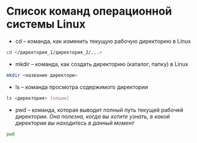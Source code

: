 # Список команд операционной системы Linux

* cd – команда, как изменить текущую рабочую директорию в Linux
```sh
cd </директория_1/директория_2/...>
```

* mkdir – команда, как создать директорию (каталог, папку) в Linux
```sh
mkdir <название директори>
```

* ls – команда просмотра содержимого директории
```sh
ls <директория> [опции]
```

* pwd – команда, которая выводит полный путь текущей рабочей директории. *Она полезна, когда вы хотите узнать, в какой директории вы находитесь в данный момент*
```sh
pwd
```



